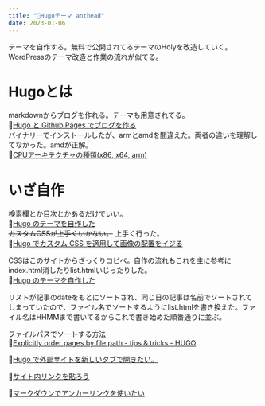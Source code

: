 ```yaml
---
title: "📒Hugoテーマ anthead"
date: 2023-01-06
---
```


テーマを自作する。無料で公開されてるテーマのHolyを改造していく。WordPressのテーマ改造と作業の流れが似てる。  

# Hugoとは
markdownからブログを作れる。テーマも用意されてる。  
📒[Hugo と Github Pages でブログを作る](https://sat8bit.github.io/posts/hugo-with-github-pages/)  
バイナリーでインストールしたが、armとamdを間違えた。両者の違いを理解してなかった。amdが正解。  
📒[CPUアーキテクチャの種類(x86, x64, arm)](https://www.wakuwakubank.com/posts/809-it-cpu-x86-x64-arm/)  

# いざ自作
検索欄とか目次とかあるだけでいい。  
📒[Hugo のテーマを自作した](https://m1yam0t0.com/posts/2022/09/renew-hugo-theme/)  
~~カスタムCSSが上手くいかない。~~ 上手く行った。  
📒[Hugo でカスタム CSS を適用して画像の配置をイジる](https://mikan.github.io/2017/11/03/centering-figures-in-hugo/)  

CSSはこのサイトからざっくりコピペ。自作の流れもこれを主に参考にindex.html消したりlist.htmlいじったりした。  
📒[Hugo のテーマを自作した](https://m1yam0t0.com/posts/2022/09/renew-hugo-theme/)  

リストが記事のdateをもとにソートされ、同じ日の記事は名前でソートされてしまっていたので、ファイル名でソートするようにlist.htmlを書き換えた。ファイル名はHHMMまで書いてるからこれで書き始めた順番通りに並ぶ。  
  
ファイルパスでソートする方法  
📒[Explicitly order pages by file path - tips & tricks - HUGO](https://discourse.gohugo.io/t/explicitly-order-pages-by-file-path/18977/1)  

📒[Hugo で外部サイトを新しいタブで開きたい。](https://k-kaz-git.github.io/post/hugo-alink/)  

📒[サイト内リンクを貼ろう](https://hugo.nakaken88.com/use/internal-link/)

📒[マークダウンでアンカーリンクを使いたい](https://www.mitsumatado.com/zen/markdown2/)
